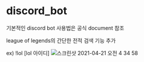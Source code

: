 # discord_bot

기본적인 discord bot 사용법은 공식 document 참조

league of legends의 간단한 전적 검색 기능 추가

ex) !lol [lol 아이디]
![스크린샷 2021-04-21 오전 4 34 58](https://user-images.githubusercontent.com/81640762/115454041-4ea39880-a25b-11eb-9b78-e04a4d3274bf.png)

